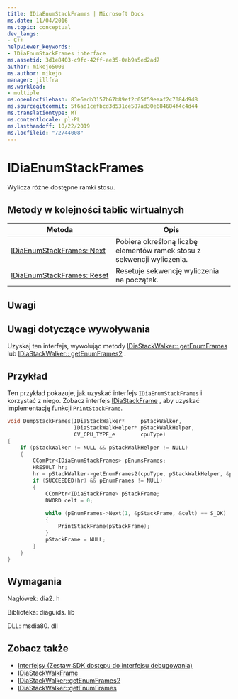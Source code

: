 ```yaml
---
title: IDiaEnumStackFrames | Microsoft Docs
ms.date: 11/04/2016
ms.topic: conceptual
dev_langs:
- C++
helpviewer_keywords:
- IDiaEnumStackFrames interface
ms.assetid: 3d1e8403-c9fc-42ff-ae35-0ab9a5ed2ad7
author: mikejo5000
ms.author: mikejo
manager: jillfra
ms.workload:
- multiple
ms.openlocfilehash: 83e6adb3157b67b89ef2c05f59eaaf2c7084d9d8
ms.sourcegitcommit: 5f6ad1cefbcd3d531ce587ad30e684684f4c4d44
ms.translationtype: MT
ms.contentlocale: pl-PL
ms.lasthandoff: 10/22/2019
ms.locfileid: "72744008"
---
```

# <a name="idiaenumstackframes"></a>IDiaEnumStackFrames
Wylicza różne dostępne ramki stosu.

## <a name="methods-in-vtable-order"></a>Metody w kolejności tablic wirtualnych

|Metoda|Opis|
|------------|-----------------|
|[IDiaEnumStackFrames::Next](../../debugger/debug-interface-access/idiaenumstackframes-next.md)|Pobiera określoną liczbę elementów ramek stosu z sekwencji wyliczenia.|
|[IDiaEnumStackFrames::Reset](../../debugger/debug-interface-access/idiaenumstackframes-reset.md)|Resetuje sekwencję wyliczenia na początek.|

## <a name="remarks"></a>Uwagi

## <a name="notes-for-callers"></a>Uwagi dotyczące wywoływania
Uzyskaj ten interfejs, wywołując metody [IDiaStackWalker:: getEnumFrames](../../debugger/debug-interface-access/idiastackwalker-getenumframes.md) lub [IDiaStackWalker:: getEnumFrames2](../../debugger/debug-interface-access/idiastackwalker-getenumframes2.md) .

## <a name="example"></a>Przykład
Ten przykład pokazuje, jak uzyskać interfejs `IDiaEnumStackFrames` i korzystać z niego. Zobacz interfejs [IDiaStackFrame](../../debugger/debug-interface-access/idiastackframe.md) , aby uzyskać implementację funkcji `PrintStackFrame`.

```C++
void DumpStackFrames(IDiaStackWalker*     pStackWalker,
                     IDiaStackWalkHelper* pStackWalkHelper,
                     CV_CPU_TYPE_e        cpuType)
{
    if (pStackWalker != NULL && pStackWalkHelper != NULL)
    {
        CComPtr<IDiaEnumStackFrames> pEnumsFrames;
        HRESULT hr;
        hr = pStackWalker->getEnumFrames2(cpuType, pStackWalkHelper, &pEnumFrames);
        if (SUCCEEDED(hr) && pEnumFrames != NULL)
        {
            CComPtr<IDiaStackFrame> pStackFrame;
            DWORD celt = 0;

            while (pEnumFrames->Next(1, &pStackFrame, &celt) == S_OK)
            {
                PrintStackFrame(pStackFrame);
            }
            pStackFrame = NULL;
        }
    }
}
```

## <a name="requirements"></a>Wymagania
Nagłówek: dia2. h

Biblioteka: diaguids. lib

DLL: msdia80. dll

## <a name="see-also"></a>Zobacz także
- [Interfejsy (Zestaw SDK dostępu do interfejsu debugowania)](../../debugger/debug-interface-access/interfaces-debug-interface-access-sdk.md)
- [IDiaStackWalkFrame](../../debugger/debug-interface-access/idiastackwalkframe.md)
- [IDiaStackWalker::getEnumFrames2](../../debugger/debug-interface-access/idiastackwalker-getenumframes2.md)
- [IDiaStackWalker::getEnumFrames](../../debugger/debug-interface-access/idiastackwalker-getenumframes.md)
